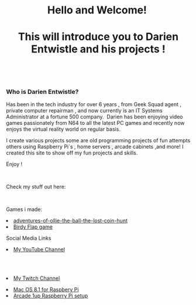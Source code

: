 <h1 style="text-align: center;">Hello and Welcome!&nbsp;</h1><h1 style="text-align: center;">This will introduce you to Darien Entwistle and his projects !</h1><p><br></p><p><br></p><h3>Who is Darien Entwistle?</h3><div class="fr-embedly " data-original-embed="<a href='https://netbytegames.s3.amazonaws.com/ollietheball/OllieTheBall_FinalAlpha054.zip' data-card-branding='0' class='embedly-card'></a>"><a href="https://netbytegames.s3.amazonaws.com/ollietheball/OllieTheBall_FinalAlpha054.zip" data-card-branding="0" class="embedly-card"></a></div><p id="isPasted">Has been in the tech industry for over 6 years , from Geek Squad agent , private computer repairman , and now currently is an IT Systems Administrator at a fortune 500 company. &nbsp;Darien has been enjoying video games passionately from N64 to all the latest PC games and recently now enjoys the virtual reality world on regular basis.</p><p>I create various projects some are old programming projects of fun attempts others using Raspberry Pi`s , home servers , arcade cabinets ,and more! I created this site to show off my fun projects and skills.&nbsp;</p><p>Enjoy !</p><p><br></p><p>Check my stuff out here:</p>

<br><p>Games i made:</br></p>
<li><a href="http://djdarien.serveblog.net/adventures-of-ollie-the-ball-the-lost-coin-hunt.html">adventures-of-ollie-the-ball-the-lost-coin-hunt </a>
<li><a href="http://djdarien.serveblog.net/birdy-flap.html">Birdy Flap game</a></p>

<p></p>
<p></p>
<p> Social Media Links </p>
<li><a href="https://www.youtube.com/computerwiz/">My YouTube Channel</a>

 <p></p>
 
<br> </br>
 <!-- <iframe src="https://player.twitch.tv/?channel=khaos_demon&parent=www.example.com" frameborder="0" allowfullscreen="true" scrolling="no" height="378" width="620"></iframe> -->
<p></p>


<li><a href="https://www.twitch.tv/khaos_demon">My Twitch Channel</a>
 <p> </p>
  
  
 <!-- <iframe width="560" height="315" src="https://www.youtube.com/embed/Y4yHGoODrUo" title="YouTube video player" frameborder="0" allow="accelerometer; autoplay; clipboard-write; encrypted-media; gyroscope; picture-in-picture" allowfullscreen></iframe>
 
 -->
 <p> </p>
 <li><a href="https://djdarien.github.io/macpi/"> Mac OS 8.1 for Raspbery Pi</>
  
  
  <li><a href="https://djdarien.github.io/arcade1up-rpi-easy-setup/"> Arcade 1up Raspberry Pi setup </a>
</li>


